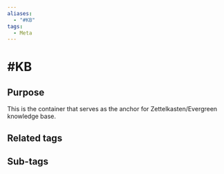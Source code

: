```yaml
---
aliases:
  - "#KB"
tags:
  - Meta
---
```


# #KB

## Purpose

This is the container that serves as the anchor for Zettelkasten/Evergreen knowledge base.

## Related tags

## Sub-tags

